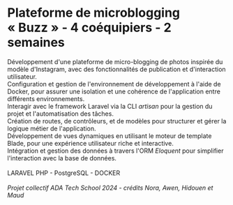 # Plateforme de microblogging « Buzz » - 4 coéquipiers - 2 semaines

Développement d'une plateforme de micro-blogging de photos inspirée du modèle d'Instagram, avec des fonctionnalités de publication et d'interaction utilisateur. <br> 
Configuration et gestion de l'environnement de développement à l'aide de Docker, pour assurer une isolation et une cohérence de l'application entre différents environnements. <br>
Interagir avec le framework Laravel via la CLI <i>artisan</i> pour la gestion du projet et l'automatisation des tâches. <br> 
Création de routes, de contrôleurs, et de modèles pour structurer et gérer la logique métier de l'application.<br> 
Développement de vues dynamiques en utilisant le moteur de template Blade, pour une expérience utilisateur riche et interactive.<br> 
Intégration et gestion des données à travers l'ORM <i>Eloquent</i> pour simplifier l'interaction avec la base de données.<br> 
<br> 
LARAVEL PHP - PostgreSQL - DOCKER <br>
<br>
<i>Projet collectif ADA Tech School 2024 - crédits Nora, Awen, Hidouen et Maud</i>
